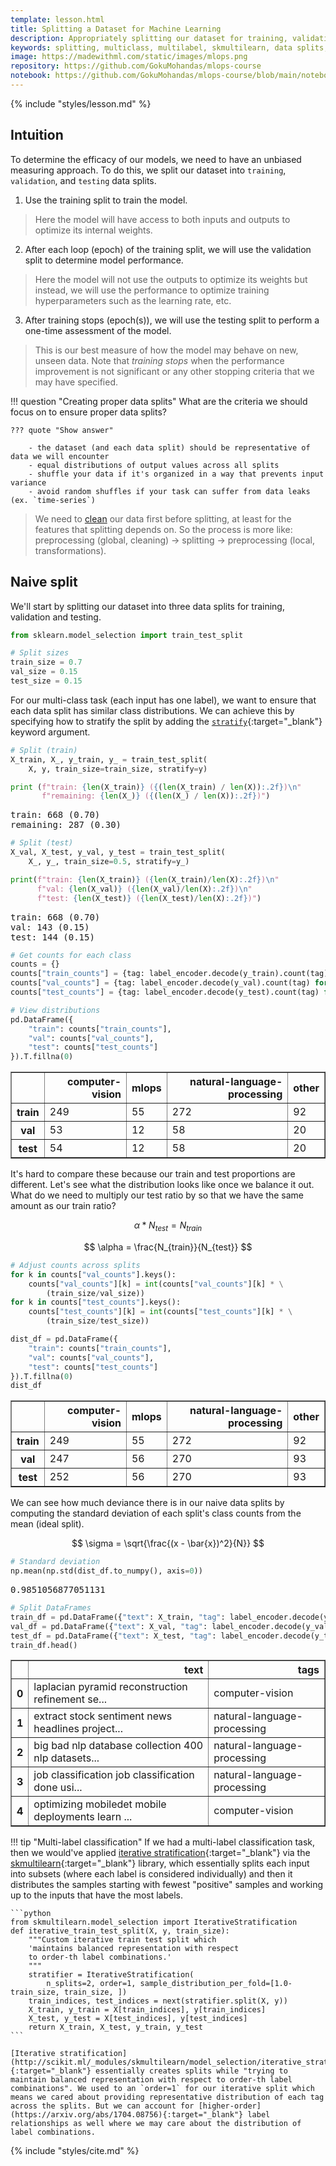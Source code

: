 ```yaml
---
template: lesson.html
title: Splitting a Dataset for Machine Learning
description: Appropriately splitting our dataset for training, validation and testing.
keywords: splitting, multiclass, multilabel, skmultilearn, data splits, mlops, applied ml, machine learning, ml in production, machine learning in production, applied machine learning
image: https://madewithml.com/static/images/mlops.png
repository: https://github.com/GokuMohandas/mlops-course
notebook: https://github.com/GokuMohandas/mlops-course/blob/main/notebooks/tagifai.ipynb
---
```



{% include "styles/lesson.md" %}

## Intuition

To determine the efficacy of our models, we need to have an unbiased measuring approach. To do this, we split our dataset into `training`, `validation`, and `testing` data splits.

1. Use the training split to train the model.
  > Here the model will have access to both inputs and outputs to optimize its internal weights.
2. After each loop (epoch) of the training split, we will use the validation split to determine model performance.
  > Here the model will not use the outputs to optimize its weights but instead, we will use the performance to optimize training hyperparameters such as the learning rate, etc.
3. After training stops (epoch(s)), we will use the testing split to perform a one-time assessment of the model.
  > This is our best measure of how the model may behave on new, unseen data. Note that *training stops* when the performance improvement is not significant or any other stopping criteria that we may have specified.

!!! question "Creating proper data splits"
    What are the criteria we should focus on to ensure proper data splits?

    ??? quote "Show answer"

        - the dataset (and each data split) should be representative of data we will encounter
        - equal distributions of output values across all splits
        - shuffle your data if it's organized in a way that prevents input variance
        - avoid random shuffles if your task can suffer from data leaks (ex. `time-series`)

> We need to [clean](preprocessing.md) our data first before splitting, at least for the features that splitting depends on. So the process is more like: preprocessing (global, cleaning) → splitting → preprocessing (local, transformations).

## Naive split
We'll start by splitting our dataset into three data splits for training, validation and testing.

```python linenums="1"
from sklearn.model_selection import train_test_split
```
```python linenums="1"
# Split sizes
train_size = 0.7
val_size = 0.15
test_size = 0.15
```

For our multi-class task (each input has one label), we want to ensure that each data split has similar class distributions. We can achieve this by specifying how to stratify the split by adding the [`stratify`](https://scikit-learn.org/stable/modules/generated/sklearn.model_selection.train_test_split.html){:target="_blank"} keyword argument.

```python linenums="1"
# Split (train)
X_train, X_, y_train, y_ = train_test_split(
    X, y, train_size=train_size, stratify=y)
```
```python linenums="1"
print (f"train: {len(X_train)} ({(len(X_train) / len(X)):.2f})\n"
       f"remaining: {len(X_)} ({(len(X_) / len(X)):.2f})")
```
<pre class="output">
train: 668 (0.70)
remaining: 287 (0.30)
</pre>
```python linenums="1"
# Split (test)
X_val, X_test, y_val, y_test = train_test_split(
    X_, y_, train_size=0.5, stratify=y_)
```
```python linenums="1"
print(f"train: {len(X_train)} ({len(X_train)/len(X):.2f})\n"
      f"val: {len(X_val)} ({len(X_val)/len(X):.2f})\n"
      f"test: {len(X_test)} ({len(X_test)/len(X):.2f})")
```
<pre class="output">
train: 668 (0.70)
val: 143 (0.15)
test: 144 (0.15)
</pre>
```python linenums="1"
# Get counts for each class
counts = {}
counts["train_counts"] = {tag: label_encoder.decode(y_train).count(tag) for tag in label_encoder.classes}
counts["val_counts"] = {tag: label_encoder.decode(y_val).count(tag) for tag in label_encoder.classes}
counts["test_counts"] = {tag: label_encoder.decode(y_test).count(tag) for tag in label_encoder.classes}
```
```python linenums="1"
# View distributions
pd.DataFrame({
    "train": counts["train_counts"],
    "val": counts["val_counts"],
    "test": counts["test_counts"]
}).T.fillna(0)
```
<div class="output_subarea output_html rendered_html ai-center-all"><div>
<table border="1" class="dataframe">
  <thead>
    <tr style="text-align: right;">
      <th></th>
      <th>computer-vision</th>
      <th>mlops</th>
      <th>natural-language-processing</th>
      <th>other</th>
    </tr>
  </thead>
  <tbody>
    <tr>
      <th>train</th>
      <td>249</td>
      <td>55</td>
      <td>272</td>
      <td>92</td>
    </tr>
    <tr>
      <th>val</th>
      <td>53</td>
      <td>12</td>
      <td>58</td>
      <td>20</td>
    </tr>
    <tr>
      <th>test</th>
      <td>54</td>
      <td>12</td>
      <td>58</td>
      <td>20</td>
    </tr>
  </tbody>
</table>
</div></div>

It's hard to compare these because our train and test proportions are different. Let's see what the distribution looks like once we balance it out. What do we need to multiply our test ratio by so that we have the same amount as our train ratio?

$$ \alpha * N_{test} = N_{train} $$

$$ \alpha = \frac{N_{train}}{N_{test}} $$

```python linenums="1"
# Adjust counts across splits
for k in counts["val_counts"].keys():
    counts["val_counts"][k] = int(counts["val_counts"][k] * \
        (train_size/val_size))
for k in counts["test_counts"].keys():
    counts["test_counts"][k] = int(counts["test_counts"][k] * \
        (train_size/test_size))
```
```python linenums="1"
dist_df = pd.DataFrame({
    "train": counts["train_counts"],
    "val": counts["val_counts"],
    "test": counts["test_counts"]
}).T.fillna(0)
dist_df
```

<div class="output_subarea output_html rendered_html ai-center-all"><div>
<table border="1" class="dataframe">
  <thead>
    <tr style="text-align: right;">
      <th></th>
      <th>computer-vision</th>
      <th>mlops</th>
      <th>natural-language-processing</th>
      <th>other</th>
    </tr>
  </thead>
  <tbody>
    <tr>
      <th>train</th>
      <td>249</td>
      <td>55</td>
      <td>272</td>
      <td>92</td>
    </tr>
    <tr>
      <th>val</th>
      <td>247</td>
      <td>56</td>
      <td>270</td>
      <td>93</td>
    </tr>
    <tr>
      <th>test</th>
      <td>252</td>
      <td>56</td>
      <td>270</td>
      <td>93</td>
    </tr>
  </tbody>
</table>
</div></div>

We can see how much deviance there is in our naive data splits by computing the standard deviation of each split's class counts from the mean (ideal split).

$$ \sigma = \sqrt{\frac{(x - \bar{x})^2}{N}} $$

```python linenums="1"
# Standard deviation
np.mean(np.std(dist_df.to_numpy(), axis=0))
```
<pre class="output">
0.9851056877051131
</pre>

```python linenums="1"
# Split DataFrames
train_df = pd.DataFrame({"text": X_train, "tag": label_encoder.decode(y_train)})
val_df = pd.DataFrame({"text": X_val, "tag": label_encoder.decode(y_val)})
test_df = pd.DataFrame({"text": X_test, "tag": label_encoder.decode(y_test)})
train_df.head()
```
<div class="output_subarea output_html rendered_html ai-center-all"><div>
<table border="1" class="dataframe">
  <thead>
    <tr style="text-align: right;">
      <th></th>
      <th>text</th>
      <th>tags</th>
    </tr>
  </thead>
  <tbody>
    <tr>
      <th>0</th>
      <td>laplacian pyramid reconstruction refinement se...</td>
      <td>computer-vision</td>
    </tr>
    <tr>
      <th>1</th>
      <td>extract stock sentiment news headlines project...</td>
      <td>natural-language-processing</td>
    </tr>
    <tr>
      <th>2</th>
      <td>big bad nlp database collection 400 nlp datasets...</td>
      <td>natural-language-processing</td>
    </tr>
    <tr>
      <th>3</th>
      <td>job classification job classification done usi...</td>
      <td>natural-language-processing</td>
    </tr>
    <tr>
      <th>4</th>
      <td>optimizing mobiledet mobile deployments learn ...</td>
      <td>computer-vision</td>
    </tr>
  </tbody>
</table>
</div></div>

!!! tip "Multi-label classification"
    If we had a multi-label classification task, then we would've applied [iterative stratification](http://lpis.csd.auth.gr/publications/sechidis-ecmlpkdd-2011.pdf){:target="_blank"} via the [skmultilearn](http://scikit.ml/index.html){:target="_blank"} library, which essentially splits each input into subsets (where each label is considered individually) and then it distributes the samples starting with fewest "positive" samples and working up to the inputs that have the most labels.

    ```python
    from skmultilearn.model_selection import IterativeStratification
    def iterative_train_test_split(X, y, train_size):
        """Custom iterative train test split which
        'maintains balanced representation with respect
        to order-th label combinations.'
        """
        stratifier = IterativeStratification(
            n_splits=2, order=1, sample_distribution_per_fold=[1.0-train_size, train_size, ])
        train_indices, test_indices = next(stratifier.split(X, y))
        X_train, y_train = X[train_indices], y[train_indices]
        X_test, y_test = X[test_indices], y[test_indices]
        return X_train, X_test, y_train, y_test
    ```

    [Iterative stratification](http://scikit.ml/_modules/skmultilearn/model_selection/iterative_stratification.html#IterativeStratification){:target="_blank"} essentially creates splits while "trying to maintain balanced representation with respect to order-th label combinations". We used to an `order=1` for our iterative split which means we cared about providing representative distribution of each tag across the splits. But we can account for [higher-order](https://arxiv.org/abs/1704.08756){:target="_blank"} label relationships as well where we may care about the distribution of label combinations.

<!-- Citation -->
{% include "styles/cite.md" %}

